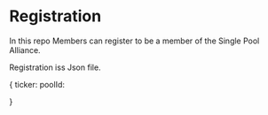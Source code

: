 # Registration

In this repo Members can register to be a member of the Single Pool Alliance.

Registration iss Json file.

{
 ticker: 
 poolId:
 
}
